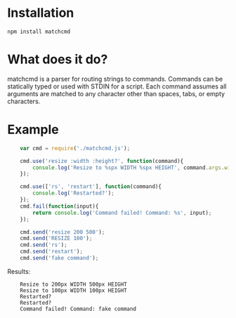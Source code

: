 Installation
=============
    npm install matchcmd
    
What does it do?
=============
matchcmd is a parser for routing strings to commands. Commands can be statically typed or used with STDIN for a script. Each command assumes all arguments are matched to any character other than spaces, tabs, or empty characters.

Example
=============
```javascript
    var cmd = require('./matchcmd.js');

    cmd.use('resize :width :height?', function(command){
        console.log('Resize to %spx WIDTH %spx HEIGHT', command.args.width, command.args.height || command.args.width);
    });

    cmd.use(['rs', 'restart'], function(command){
        console.log('Restarted?');
    });
    cmd.fail(function(input){
        return console.log('Command failed! Command: %s', input);
    });

    cmd.send('resize 200 500');
    cmd.send('RESIZE 100');
    cmd.send('rs');
    cmd.send('restart');
    cmd.send('fake command');
```


Results:
```
    Resize to 200px WIDTH 500px HEIGHT
    Resize to 100px WIDTH 100px HEIGHT
    Restarted?
    Restarted?
    Command failed! Command: fake command
```
